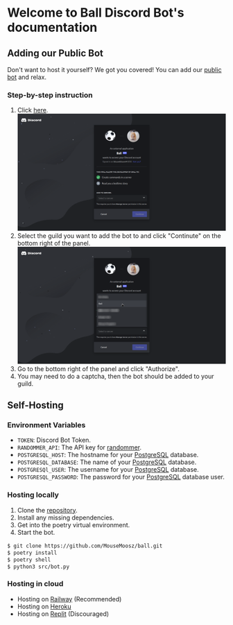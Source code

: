 # Welcome to Ball Discord Bot's documentation

## Adding our Public Bot
Don't want to host it yourself? We got you covered!
You can add our [public bot][1] and relax.

### Step-by-step instruction
1. Click [here][1].
![select guild screen](/img/getting-started/default.png)
1. Select the guild you want to add the bot to and click "Continute" on the bottom right of the panel.
![select guild](/img/getting-started/select-guild.png)
1. Go to the bottom right of the panel and click "Authorize".
1. You may need to do a captcha, then the bot should be added to your guild.

[1]: https://discord.com/api/oauth2/authorize?client_id=923535197260087296&permissions=1644971949559&scope=bot%20applications.commands

## Self-Hosting

### Environment Variables
- `TOKEN`: Discord Bot Token.
- `RANDOMMER_API`: The API key for [randommer](https://randommer.io).
- `POSTGRESQL_HOST`: The hostname for your [PostgreSQL][2] database.
- `POSTGRESQL_DATABASE`: The name of your [PostgreSQL][2] database.
- `POSTGRESQl_USER`: The username for your [PostgreSQL][2] database.
- `POSTGRESQL_PASSWORD`: The password for your [PostgreSQL][2] database user.

[2]: https://www.postgresql.org/

### Hosting locally
1. Clone the [repository](https://github.com/MouseMoosz/ball).
1. Install any missing dependencies.
1. Get into the poetry virtual environment. 
1. Start the bot.

```console
$ git clone https://github.com/MouseMoosz/ball.git
$ poetry install
$ poetry shell
$ python3 src/bot.py
```

### Hosting in cloud
- Hosting on [Railway](/hosting/railway) (Recommended)
- Hosting on [Heroku](/hosting/heroku)
- Hosting on [Replit](/hosting/replit) (Discouraged)
